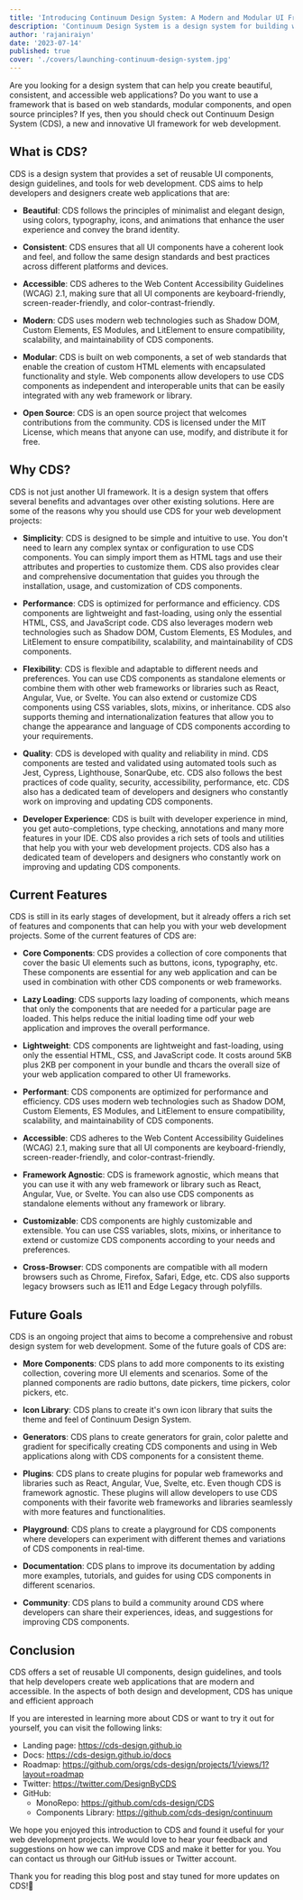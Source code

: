 ```yaml
---
title: 'Introducing Continuum Design System: A Modern and Modular UI Framework for Web Development'
description: 'Continuum Design System is a design system for building web applications. It is a collection of reusable components, guided by clear standards, that can be assembled together to build a number of applications.'
author: 'rajaniraiyn'
date: '2023-07-14'
published: true
cover: './covers/launching-continuum-design-system.jpg'
---
```


Are you looking for a design system that can help you create beautiful, consistent, and accessible web applications? Do you want to use a framework that is based on web standards, modular components, and open source principles? If yes, then you should check out Continuum Design System (CDS), a new and innovative UI framework for web development.

## What is CDS?

CDS is a design system that provides a set of reusable UI components, design guidelines, and tools for web development. CDS aims to help developers and designers create web applications that are:

- **Beautiful**: CDS follows the principles of minimalist and elegant design, using colors, typography, icons, and animations that enhance the user experience and convey the brand identity.

- **Consistent**: CDS ensures that all UI components have a coherent look and feel, and follow the same design standards and best practices across different platforms and devices.

- **Accessible**: CDS adheres to the Web Content Accessibility Guidelines (WCAG) 2.1, making sure that all UI components are keyboard-friendly, screen-reader-friendly, and color-contrast-friendly.

- **Modern**: CDS uses modern web technologies such as Shadow DOM, Custom Elements, ES Modules, and LitElement to ensure compatibility, scalability, and maintainability of CDS components.

- **Modular**: CDS is built on web components, a set of web standards that enable the creation of custom HTML elements with encapsulated functionality and style. Web components allow developers to use CDS components as independent and interoperable units that can be easily integrated with any web framework or library.

- **Open Source**: CDS is an open source project that welcomes contributions from the community. CDS is licensed under the MIT License, which means that anyone can use, modify, and distribute it for free.

## Why CDS?

CDS is not just another UI framework. It is a design system that offers several benefits and advantages over other existing solutions. Here are some of the reasons why you should use CDS for your web development projects:

- **Simplicity**: CDS is designed to be simple and intuitive to use. You don't need to learn any complex syntax or configuration to use CDS components. You can simply import them as HTML tags and use their attributes and properties to customize them. CDS also provides clear and comprehensive documentation that guides you through the installation, usage, and customization of CDS components.

- **Performance**: CDS is optimized for performance and efficiency. CDS components are lightweight and fast-loading, using only the essential HTML, CSS, and JavaScript code. CDS also leverages modern web technologies such as Shadow DOM, Custom Elements, ES Modules, and LitElement to ensure compatibility, scalability, and maintainability of CDS components.

- **Flexibility**: CDS is flexible and adaptable to different needs and preferences. You can use CDS components as standalone elements or combine them with other web frameworks or libraries such as React, Angular, Vue, or Svelte. You can also extend or customize CDS components using CSS variables, slots, mixins, or inheritance. CDS also supports theming and internationalization features that allow you to change the appearance and language of CDS components according to your requirements.

- **Quality**: CDS is developed with quality and reliability in mind. CDS components are tested and validated using automated tools such as Jest, Cypress, Lighthouse, SonarQube, etc. CDS also follows the best practices of code quality,
security, accessibility, performance, etc. CDS also has a dedicated team of developers and designers who constantly work on improving and updating CDS components.

- **Developer Experience**: CDS is built with developer experience in mind, you get auto-completions, type checking, annotations and many more features in your IDE. CDS also provides a rich sets of tools and utilities that help you with your web development projects. CDS also has a dedicated team of developers and designers who constantly work on improving and updating CDS components.

<!-- ## Where to use CDS?

CDS is suitable for any web development project that requires a modern and modular UI framework. You can use CDS for creating:

- **Websites**: You can use CDS to create static or dynamic websites that showcase your products, services, portfolio, blog, etc. You can use CDS components to create attractive and accessible websites. 

- **Web Components**: You can use CDS to create your own custom web components that extend or complement the existing CDS components. You can use the same web standards and technologies that CDS uses to create your own HTML elements with encapsulated functionality and style. -->

## Current Features

CDS is still in its early stages of development, but it already offers a rich set of features and components that can help you with your web development projects. Some of the current features of CDS are:

- **Core Components**: CDS provides a collection of core components that cover the basic UI elements such as buttons, icons, typography, etc. These components are essential for any web application and can be used in combination with other CDS components or web frameworks.

- **Lazy Loading**: CDS supports lazy loading of components, which means that only the components that are needed for a particular page are loaded. This helps reduce the initial loading time odf your web application and improves the overall performance.

- **Lightweight**: CDS components are lightweight and fast-loading, using only the essential HTML, CSS, and JavaScript code. It costs around 5KB plus 2KB per component in your bundle and thcars the overall size of your web application compared to other UI frameworks.

- **Performant**: CDS components are optimized for performance and efficiency. CDS uses modern web technologies such as Shadow DOM, Custom Elements, ES Modules, and LitElement to ensure compatibility, scalability, and maintainability of CDS components.

- **Accessible**: CDS adheres to the Web Content Accessibility Guidelines (WCAG) 2.1, making sure that all UI components are keyboard-friendly, screen-reader-friendly, and color-contrast-friendly.

- **Framework Agnostic**: CDS is framework agnostic, which means that you can use it with any web framework or library such as React, Angular, Vue, or Svelte. You can also use CDS components as standalone elements without any framework or library.

- **Customizable**: CDS components are highly customizable and extensible. You can use CSS variables, slots, mixins, or inheritance to extend or customize CDS components according to your needs and preferences.

- **Cross-Browser**: CDS components are compatible with all modern browsers such as Chrome, Firefox, Safari, Edge, etc. CDS also supports legacy browsers such as IE11 and Edge Legacy through polyfills.

## Future Goals

CDS is an ongoing project that aims to become a comprehensive and robust design system for web development. Some of the future goals of CDS are:

- **More Components**: CDS plans to add more components to its existing collection, covering more UI elements and scenarios. Some of the planned components are radio buttons, date pickers, time pickers, color pickers, etc.

- **Icon Library**: CDS plans to create it's own icon library that suits the theme and feel of Continuum Design System.

- **Generators**: CDS plans to create generators for grain, color palette and gradient for specifically creating CDS components and using in Web applications along with CDS components for a consistent theme.

- **Plugins**: CDS plans to create plugins for popular web frameworks and libraries such as React, Angular, Vue, Svelte, etc. Even though CDS is framework agnostic. These plugins will allow developers to use CDS components with their favorite web frameworks and libraries seamlessly with more features and functionalities.

- **Playground**: CDS plans to create a playground for CDS components where developers can experiment with different themes and variations of CDS components in real-time.

- **Documentation**: CDS plans to improve its documentation by adding more examples, tutorials, and guides for using CDS components in different scenarios.

- **Community**: CDS plans to build a community around CDS where developers can share their experiences, ideas, and suggestions for improving CDS components.

## Conclusion

CDS offers a set of reusable UI components, design guidelines, and tools that help developers create web applications that are modern and accessible. In the aspects of both design and development, CDS has unique and efficient approach

If you are interested in learning more about CDS or want to try it out for yourself, you can visit the following links:

- Landing page: https://cds-design.github.io
- Docs: https://cds-design.github.io/docs
- Roadmap: https://github.com/orgs/cds-design/projects/1/views/1?layout=roadmap
- Twitter: https://twitter.com/DesignByCDS
- GitHub: 
  - MonoRepo: https://github.com/cds-design/CDS
  - Components Library: https://github.com/cds-design/continuum

We hope you enjoyed this introduction to CDS and found it useful for your web development projects. We would love to hear your feedback and suggestions on how we can improve CDS and make it better for you. You can contact us through our GitHub issues or Twitter account.

Thank you for reading this blog post and stay tuned for more updates on CDS!👋
